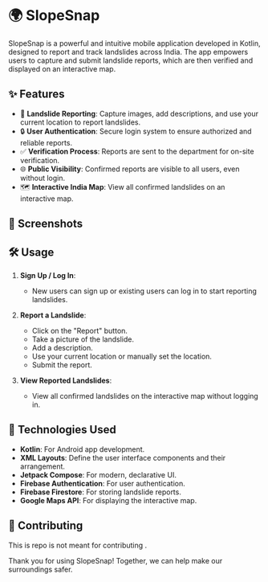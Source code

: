 # 🌍 SlopeSnap

SlopeSnap is a powerful and intuitive mobile application developed in Kotlin, designed to report and track landslides across India. The app empowers users to capture and submit landslide reports, which are then verified and displayed on an interactive map.

## ✨ Features

- 📸 **Landslide Reporting**: Capture images, add descriptions, and use your current location to report landslides.
- 🔒 **User Authentication**: Secure login system to ensure authorized and reliable reports.
- ✅ **Verification Process**: Reports are sent to the department for on-site verification.
- 🌐 **Public Visibility**: Confirmed reports are visible to all users, even without login.
- 🗺️ **Interactive India Map**: View all confirmed landslides on an interactive map.


## 📱 Screenshots


## 🛠️ Usage

1. **Sign Up / Log In**:
    - New users can sign up or existing users can log in to start reporting landslides.

2. **Report a Landslide**:
    - Click on the "Report" button.
    - Take a picture of the landslide.
    - Add a description.
    - Use your current location or manually set the location.
    - Submit the report.

3. **View Reported Landslides**:
    - View all confirmed landslides on the interactive map without logging in.


## 🧰 Technologies Used

- **Kotlin**: For Android app development.
- **XML Layouts**: Define the user interface components and their arrangement.
- **Jetpack Compose**: For modern, declarative UI.
- **Firebase Authentication**: For user authentication.
- **Firebase Firestore**: For storing landslide reports.
- **Google Maps API**: For displaying the interactive map.


## 🤝 Contributing

This is repo is not meant for contributing .


Thank you for using SlopeSnap! Together, we can help make our surroundings safer.

